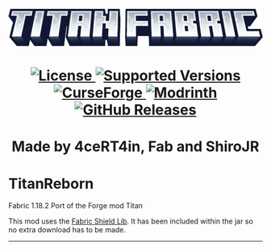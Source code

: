 <p align="center"><img src="titan_fabric_thumb_wip.png" alt="Logo" width="800"></p>

<h1 align="center">
  	<a href="https://github.com/4ceRT4in/TitanReborn/blob/master/LICENSE">
      <img src="https://img.shields.io/github/license/4ceRT4in/TitanReborn?style=for-the-badge&labelWidth=15&color=900c3f" alt="License">
    </a>
    <a href="https://github.com/4ceRT4in/TitanReborn">
      <img src="https://img.shields.io/badge/Available_for-MC_1.18.2-c70039?style=for-the-badge&labelWidth=15" alt="Supported Versions">
    </a>
    <a href="https://www.curseforge.com/minecraft/mc-mods/">
      <img src="https://img.shields.io/badge/-CurseForge-gray?style=for-the-badge&logo=curseforge&labelColor=orange" alt="CurseForge">
    </a>
    <a href="https://modrinth.com/">
      <img src="https://img.shields.io/badge/-modrinth-gray?style=for-the-badge&labelColor=green&labelWidth=15&logo=appveyor&logoColor=white" alt="Modrinth">
    </a>
    <a href="https://github.com/4ceRT4in/TitanReborn/releases">
      <img src="https://img.shields.io/github/v/release/0xJoeMama/throwing-knives?logo=github&style=for-the-badge" alt="GitHub Releases">
    </a>
</h1>

<h1 align="center">Made by 4ceRT4in, Fab and ShiroJR<br></h1>

# TitanReborn

Fabric 1.18.2 Port of the Forge mod Titan

This mod uses the [Fabric Shield Lib](https://modrinth.com/mod/fabricshieldlib/version/1.7-1.18.2).
It has been included within the jar so no extra download has to be made.

---